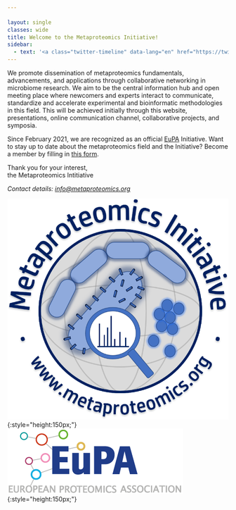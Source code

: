 ```yaml
---

layout: single
classes: wide
title: Welcome to the Metaproteomics Initiative!
sidebar:
  - text: '<a class="twitter-timeline" data-lang="en" href="https://twitter.com/MetaP_Init?ref_src=twsrc%5Etfw">Tweets by MetaP_Init</a> <script async src="https://platform.twitter.com/widgets.js" charset="utf-8"></script>'
---
```

<style>
.sidebar:not(.sticky) {
  display: none;
}
.entries-list h2 {
  margin-top: 0;
  font-size: 1em;
}
</style>

We promote dissemination of metaproteomics fundamentals, advancements, and applications through collaborative networking in microbiome research. We aim to be the central information hub and open meeting place where newcomers and experts interact to communicate, standardize and accelerate experimental and bioinformatic methodologies in this field. This will be achieved initially through this website, presentations, online communication channel, collaborative projects, and symposia.

Since February 2021, we are recognized as an official [EuPA](https://eupa.org/) Initiative.
Want to stay up to date about the metaproteomics field and the Initiative? Become a member by filling in [this form](https://forms.gle/zAqJDPZNvf7vSoNi9).

Thank you for your interest,<br>
the Metaproteomics Intitiative


*Contact details: [info@metaproteomics.org](mailto:info@metaproteomics.org)*

![mpi logo](assets/images/mpilogo.png){:style="height:150px;"}
![EuPA logo](assets/images/eupalogo.png){:style="height:150px;"}
